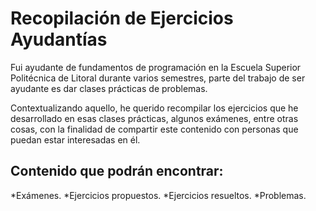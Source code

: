 # Recopilación de Ejercicios Ayudantías

Fui ayudante de fundamentos de programación en la Escuela Superior Politécnica de Litoral durante varios semestres, parte del trabajo de ser ayudante es dar clases prácticas de problemas.

Contextualizando aquello, he querido recompilar los ejercicios que he desarrollado en esas clases prácticas, algunos exámenes, entre otras cosas, con la finalidad de compartir este contenido con personas que puedan estar interesadas en él.

## Contenido que podrán encontrar:

*Exámenes.
*Ejercicios propuestos.
*Ejercicios resueltos.
*Problemas.
